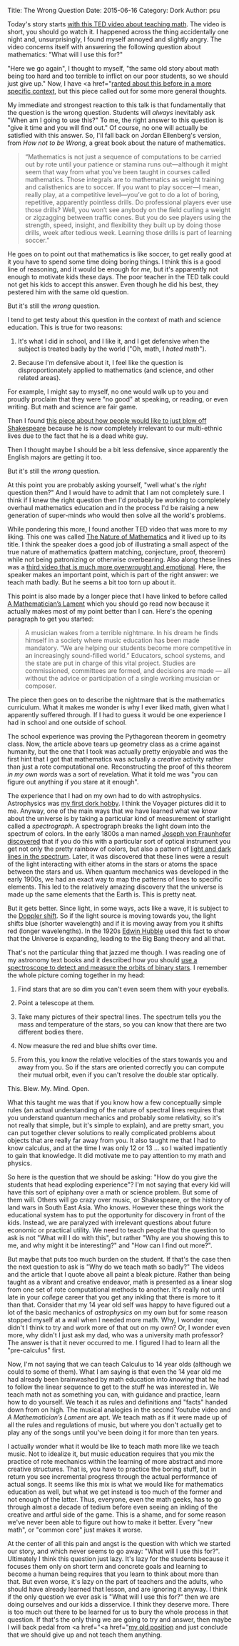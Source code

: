 Title: The Wrong Question
Date: 2015-06-16
Category: Dork
Author: psu

Today's story starts <a href="https://www.youtube.com/watch?v=xyowJZxrtbg&ab_channel=TEDxTalks">with this TED video about teaching math</a>. The video is short, you should go watch it. I happened across the thing accidentally one night and, unsurprisingly, I found myself annoyed and slightly angry. The video concerns itself with answering the following question about mathematics: "What will I use this for?" 

"Here we go again", I thought to myself, "the same old story about math being too hard and too terrible to inflict on our poor students, so we should just give up." Now, I have <a href="<a href="http://mutable-states.com/math-is-hard-lets-just-quit.html">ranted about this before in a more specific context</a>, but this piece called out for some more general thoughts.

My immediate and strongest reaction to this talk is that fundamentally that the question is the wrong question. Students will *always* inevitably ask "When am I going to use this?" To me, the right answer to this question is "give it time and you will find out." Of course, no one will actually be satisfied with this answer. So, I'll fall back on Jordan Ellenberg's version, from *How not to be Wrong*, a great book about the nature of mathematics.

> “Mathematics is not just a sequence of computations to be carried out by rote until your patience or stamina runs out—although it might seem that way from what you’ve been taught in courses called mathematics. Those integrals are to mathematics as weight training and calisthenics are to soccer. If you want to play soccer—I mean, really play, at a competitive level—you’ve got to do a lot of boring, repetitive, apparently pointless drills. Do professional players ever use those drills? Well, you won’t see anybody on the field curling a weight or zigzagging between traffic cones. But you do see players using the strength, speed, insight, and flexibility they built up by doing those drills, week after tedious week. Learning those drills is part of learning soccer.”

He goes on to point out that mathematics is like soccer, to get really good at it you have to spend some time doing boring things. I think this is a good line of reasoning, and it would be enough for *me*, but it's apparently not enough to motivate kids these days. The poor teacher in the TED talk could not get his kids to accept this answer. Even though he did his best, they pestered him with the same old question.

But it's still the *wrong* question.

I tend to get testy about this question in the context of math and science education. This is true for two reasons:

1. It's what I did in school, and I like it, and I get defensive when the subject is treated badly by the world ("Oh, math, I *hated* math").

2. Because I'm defensive about it, I feel like the question is disproportionately applied to mathematics (and science, and other related areas).

For example, I might say to myself, no one would walk up to you and proudly proclaim that they were "no good" at speaking, or reading, or even writing. But math and science are fair game.

Then I found <a href="http://www.washingtonpost.com/blogs/answer-sheet/wp/2015/06/13/teacher-why-i-dont-want-to-assign-shakespeare-anymore-even-though-hes-in-the-common-core/?tid=pm_local_pop_b">this piece about how people would like to just blow off Shakespeare</a> because he is now completely irrelevant to our multi-ethnic lives due to the fact that he is a dead white guy.

Then I thought maybe I should be a bit less defensive, since apparently the English majors are getting it too.

But it's still the *wrong* question.

At this point you are probably asking yourself, "well what's the *right* question then?" And I would have to admit that I am not completely sure. I think if I knew the right question then I'd probably be working to completely overhaul mathematics education and in the process I'd be raising a new generation of super-minds who would then solve all the world's problems.

While pondering this more, I found another TED video that was more to my liking. This one was called <a href="https://www.youtube.com/watch?v=mQYeV4jjKPk&ab_channel=TEDxTalks">The Nature of Mathematics</a> and it lived up to its title. I think the speaker does a good job of illustrating a small aspect of the true nature of mathematics (pattern matching, conjecture, proof, theorem) while not being patronizing or otherwise overbearing. Also along these lines was a <a href="https://www.youtube.com/watch?v=9_G__QssNj4&ab_channel=TEDxTalks">third video that is much more overwrought and emotional</a>. Here, the speaker makes an important point, which is part of the right answer: we teach math badly. But he seems a bit too torn up about it.

This point is also made by a longer piece that I have linked to before called <a href="http://worrydream.com/refs/Lockhart-MathematiciansLament.pdf">A Mathematician’s Lament</a> which you should go read now because it actually makes most of my point better than I can. Here's the opening paragraph to get you started:

> A musician wakes from a terrible nightmare. In his dream he finds himself in a society where music education has been made mandatory. “We are helping our students become more competitive in an increasingly sound-filled world.” Educators, school systems, and the state are put in charge of this vital project. Studies are commissioned, committees are formed, and decisions are made — all without the advice or participation of a single working musician or composer.

The piece then goes on to describe the nightmare that is the mathematics curriculum. What it makes me wonder is why I ever liked math, given what I apparently suffered through. If I had to guess it would be one experience I had in school and one outside of school.

The school experience was proving the Pythagorean theorem in geometry class. Now, the article above tears up geometry class as a crime against humanity, but the one that I took was actually pretty enjoyable and was the first hint that I got that mathematics was actually a *creative* activity rather than just a rote computational one. Reconstructing the proof of this theorem *in my own words* was a sort of revelation. What it told me was "you can figure out anything if you stare at it enough".

The experience that I had on my own had to do with astrophysics. Astrophysics was <a href="http://mutable-states.com/a-telescope-in-the-city.html">my first dork hobby</a>. I think the Voyager pictures did it to me. Anyway, one of the main ways that we have learned what we know about the universe is by taking a particular kind of measurement of starlight called a *spectrograph*. A spectrograph breaks the light down into the spectrum of colors. In the early 1800s a man named <a href="https://en.wikipedia.org/wiki/Spectroscopy">Joseph von Fraunhofer discovered</a> that if you do this with a particular sort of optical instrument you get not only the pretty rainbow of colors, but also a pattern of <a href="https://en.wikipedia.org/wiki/Spectral_line">light and dark lines in the spectrum</a>. Later, it was discovered that these lines were a result of the light interacting with either atoms in the stars or atoms the space between the stars and us. When quantum mechanics was developed in the early 1900s, we had an exact way to map the patterns of lines to specific elements. This led to the relatively amazing discovery that the universe is made up the same elements that the Earth is. This is pretty neat.

But it gets better. Since light, in some ways, acts like a wave, it is subject to the <a href="https://en.wikipedia.org/wiki/Doppler_effect">Doppler shift</a>.  So if the light source is moving towards you, the light shifts blue (shorter wavelength) and if it is moving away from you it shifts red (longer wavelengths). In the 1920s <a href="https://en.wikipedia.org/wiki/Hubble%27s_law">Edwin Hubble</a> used this fact to show that the Universe is expanding, leading to the Big Bang theory and all that.

That's not the particular thing that jazzed me though. I was reading one of my astronomy text books and it described how you should <a href="https://en.wikipedia.org/wiki/Binary_star#Spectroscopic_binaries">use a spectroscope to detect and measure the orbits of binary stars</a>. I remember the whole picture coming together in my head:

1. Find stars that are so dim you can't even seem them with your eyeballs.

2. Point a telescope at them.

3. Take many pictures of their spectral lines. The spectrum tells you the mass and temperature of the stars, so you can know that there are two different bodies there.

4. Now measure the red and blue shifts over time.

5. From this, you know the relative velocities of the stars towards you and away from you. So if the stars are oriented correctly you can compute their mutual orbit, even if you can't resolve the double star optically.

This. Blew. My. Mind. Open. 

What this taught me was that if you know how a few conceptually simple rules (an actual understanding of the nature of spectral lines requires that you understand quantum mechanics and probably some relativity, so it's not really that simple, but it's simple to explain), and are pretty smart, you can put together clever solutions to really complicated problems about objects that are really far away from you. It also taught me that I had to know calculus, and at the time I was only 12 or 13 ... so I waited impatiently to gain that knowledge. It did motivate me to pay attention to my math and physics.

So here is the question that we should be asking: "How do you give the students that head exploding experience"? I'm not saying that every kid will have this sort of epiphany over a math or science problem. But some of them will. Others will go crazy over music, or Shakespeare, or the history of land wars in South East Asia. Who knows. However these things work the educational system has to put the opportunity for discovery in front of the kids. Instead, we are paralyzed with irrelevant questions about future economic or practical utility. We need to teach people that the question to ask is not "What will I do with this", but rather "Why are you showing this to me, and why might it be interesting?" and "How can I find out more?".

But maybe that puts too much burden on the student. If that's the case then the next question to ask is "Why do we teach math so badly?" The videos and the article that I quote above all paint a bleak picture. Rather than being taught as a vibrant and creative endeavor, math is presented as a linear slog from one set of rote computational methods to another. It's really not until late in your *college* career that you get any inkling that there is more to it than that. Consider that my 14 year old self was happy to have figured out a lot of the basic mechanics of *astrophysics* on my own but for some reason stopped myself at a wall when I needed more math. Why, I wonder now, didn't I think to try and work more of that out on my own? Or, I wonder even more, why didn't I just ask my dad, who was a university math professor? The answer is that it never occurred to me. I figured I had to learn all the "pre-calculus" first. 

Now, I'm not saying that we can teach Calculus to 14 year olds (although we could to some of them). What I am saying is that even the 14 year old me had already been brainwashed by math education into *knowing* that he had to follow the linear sequence to get to the stuff he was interested in. We teach math not as something you can, with guidance and practice, learn how to do yourself. We teach it as rules and definitions and "facts" handed down from on high. The musical analogies in the second Youtube video and *A Mathematician’s Lament* are apt. We teach math as if it were made up of all the rules and regulations of music, but where you don't actually get to play any of the songs until you've been doing it for more than ten years.

I actually wonder what it would be like to teach math more like we teach music. Not to idealize it, but music education requires that you mix the practice of rote mechanics within the learning of more abstract and more creative structures. That is, you have to practice the boring stuff, but in return you see incremental progress through the actual performance of actual songs. It seems like this mix is what we would like for mathematics education as well, but what we get instead is too much of the former and not enough of the latter. Thus, everyone, even the math geeks, has to go through almost a decade of tedium before even seeing an inkling of the creative and artful side of the game. This is a shame, and for some reason we've never been able to figure out how to make it better. Every "new math", or "common core" just makes it worse.

At the center of all this pain and angst is the question with which we started our story, and which never seems to go away: "What will I use this for?". Ultimately I think this question just lazy. It's lazy for the students because it focuses them only on short term and concrete goals and learning to become a human being requires that you learn to think about more than that. But even worse, it's lazy on the part of teachers and the adults, who should have already learned that lesson, and are ignoring it anyway. I think if the only question we ever ask is "What will I use this for?" then we are doing ourselves and our kids a disservice. I think they deserve more. There is too much out there to be learned for us to bury the whole process in that question. If that's the only thing we are going to try and answer, then maybe I will back pedal from <a href="<a href="<a href="http://mutable-states.com/math-is-hard-lets-just-quit.html">my old position</a> and just conclude that we should give up and not teach them anything.


